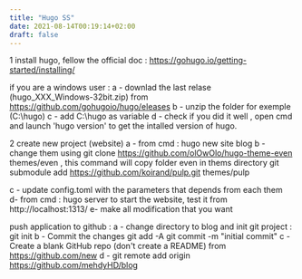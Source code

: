 ```yaml
---
title: "Hugo SS"
date: 2021-08-14T00:19:14+02:00
draft: false
---
```


1 install hugo, fellow the official doc : https://gohugo.io/getting-started/installing/

if you are a windows user : 
  a - downlad the last relase (hugo_XXX_Windows-32bit.zip) from https://github.com/gohugoio/hugo/eleases 
  b - unzip the folder for exemple (C:\hugo)
  c - add C:\hugo as variable 
  d - check if you did it well , open cmd and launch 'hugo version' to get the intalled version of hugo.

2 create new project (website)
 a - from cmd : hugo new site blog
 b - change them using git clone https://github.com/olOwOlo/hugo-theme-even themes/even , this command will copy folder even in thems directory git submodule add https://github.com/koirand/pulp.git themes/pulp

 c - update config.toml with the parameters that depends from each them  
 d- from cmd : hugo server to start the website, test it from http://localhost:1313/ 
 e- make all modification that you want

push application to github : 
 a - change directory to blog and init git project : git init
 b - Commit the changes git add -A  git commit -m "initial commit"
 c - Create a blank GitHub repo (don't create a README) from https://github.com/new
 d - git remote add origin https://github.com/mehdyHD/blog
